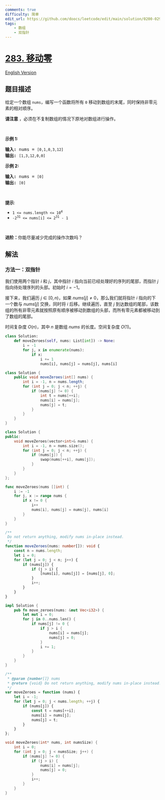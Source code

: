```yaml
---
comments: true
difficulty: 简单
edit_url: https://github.com/doocs/leetcode/edit/main/solution/0200-0299/0283.Move%20Zeroes/README.md
tags:
    - 数组
    - 双指针
---
```


<!-- problem:start -->

# [283. 移动零](https://leetcode.cn/problems/move-zeroes)

[English Version](/solution/0200-0299/0283.Move%20Zeroes/README_EN.md)

## 题目描述

<!-- description:start -->

<p>给定一个数组 <code>nums</code>，编写一个函数将所有 <code>0</code> 移动到数组的末尾，同时保持非零元素的相对顺序。</p>

<p><strong>请注意</strong>&nbsp;，必须在不复制数组的情况下原地对数组进行操作。</p>

<p>&nbsp;</p>

<p><strong>示例 1:</strong></p>

<pre>
<strong>输入:</strong> nums = <code>[0,1,0,3,12]</code>
<strong>输出:</strong> <code>[1,3,12,0,0]</code>
</pre>

<p><strong>示例 2:</strong></p>

<pre>
<strong>输入:</strong> nums = <code>[0]</code>
<strong>输出:</strong> <code>[0]</code></pre>

<p>&nbsp;</p>

<p><strong>提示</strong>:</p>
<meta charset="UTF-8" />

<ul>
	<li><code>1 &lt;= nums.length &lt;= 10<sup>4</sup></code></li>
	<li><code>-2<sup>31</sup>&nbsp;&lt;= nums[i] &lt;= 2<sup>31</sup>&nbsp;- 1</code></li>
</ul>

<p>&nbsp;</p>

<p><b>进阶：</b>你能尽量减少完成的操作次数吗？</p>

<!-- description:end -->

## 解法

<!-- solution:start -->

### 方法一：双指针

我们使用两个指针 $i$ 和 $j$，其中指针 $i$ 指向当前已经处理好的序列的尾部，而指针 $j$ 指向待处理序列的头部。初始时 $i=-1$。

接下来，我们遍历 $j \in [0,n)$，如果 $nums[j] \neq 0$，那么我们就将指针 $i$ 指向的下一个数与 $nums[j]$ 交换，同时将 $i$ 后移。继续遍历，直至 $j$ 到达数组的尾部，该数组的所有非零元素就按照原有顺序被移动到数组的头部，而所有零元素都被移动到了数组的尾部。

时间复杂度 $O(n)$，其中 $n$ 是数组 $nums$ 的长度。空间复杂度 $O(1)$。

<!-- tabs:start -->

```python
class Solution:
    def moveZeroes(self, nums: List[int]) -> None:
        i = -1
        for j, x in enumerate(nums):
            if x:
                i += 1
                nums[i], nums[j] = nums[j], nums[i]
```

```java
class Solution {
    public void moveZeroes(int[] nums) {
        int i = -1, n = nums.length;
        for (int j = 0; j < n; ++j) {
            if (nums[j] != 0) {
                int t = nums[++i];
                nums[i] = nums[j];
                nums[j] = t;
            }
        }
    }
}
```

```cpp
class Solution {
public:
    void moveZeroes(vector<int>& nums) {
        int i = -1, n = nums.size();
        for (int j = 0; j < n; ++j) {
            if (nums[j]) {
                swap(nums[++i], nums[j]);
            }
        }
    }
};
```

```go
func moveZeroes(nums []int) {
	i := -1
	for j, x := range nums {
		if x != 0 {
			i++
			nums[i], nums[j] = nums[j], nums[i]
		}
	}
}
```

```ts
/**
 Do not return anything, modify nums in-place instead.
 */
function moveZeroes(nums: number[]): void {
    const n = nums.length;
    let i = 0;
    for (let j = 0; j < n; j++) {
        if (nums[j]) {
            if (j > i) {
                [nums[i], nums[j]] = [nums[j], 0];
            }
            i++;
        }
    }
}
```

```rust
impl Solution {
    pub fn move_zeroes(nums: &mut Vec<i32>) {
        let mut i = 0;
        for j in 0..nums.len() {
            if nums[j] != 0 {
                if j > i {
                    nums[i] = nums[j];
                    nums[j] = 0;
                }
                i += 1;
            }
        }
    }
}
```

```js
/**
 * @param {number[]} nums
 * @return {void} Do not return anything, modify nums in-place instead.
 */
var moveZeroes = function (nums) {
    let i = -1;
    for (let j = 0; j < nums.length; ++j) {
        if (nums[j]) {
            const t = nums[++i];
            nums[i] = nums[j];
            nums[j] = t;
        }
    }
};
```

```c
void moveZeroes(int* nums, int numsSize) {
    int i = 0;
    for (int j = 0; j < numsSize; j++) {
        if (nums[j] != 0) {
            if (j > i) {
                nums[i] = nums[j];
                nums[j] = 0;
            }
            i++;
        }
    }
}
```

<!-- tabs:end -->

<!-- solution:end -->

<!-- problem:end -->
